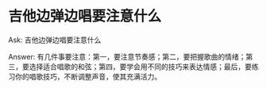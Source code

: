 # 吉他边弹边唱要注意什么
Ask:
吉他边弹边唱要注意什么

Answer:                            有几件事要注意：第一，要注意节奏感；第二，要把握歌曲的情绪；第三，要选择适合唱歌的和弦；第四，要学会用不同的技巧来表达情感；最后，要练习你的唱歌技巧，不断调整声音，使其充满活力。